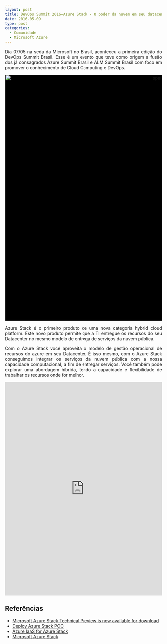 ```yaml
---
layout: post
title: DevOps Summit 2016–Azure Stack - O poder da nuvem em seu datacenter
date: 2016-05-09
type: post
categories:
  - Comunidade
  - Microsoft Azure
---
```

<p align="justify">Dia 07/05 na seda da Microsoft no Brasil, aconteceu a primeira edição do DevOps Summit Brasil. Esse é um evento que teve como origem a fusão dos já consagrados Azure Summit Brasil e ALM Summit Brasil com foco em promover o conhecimento de Cloud Computing e DevOps.</p>
<p style="background-color: #000000" align="center"><img title="spark-tela" style="border-left-width: 0px; border-right-width: 0px; background-image: none; border-bottom-width: 0px; float: none; padding-top: 0px; padding-left: 0px; margin-left: auto; display: block; padding-right: 0px; border-top-width: 0px; margin-right: auto" border="0" alt="spark-tela" src="{{ site.baseurl }}/assets/devopssummit.jpg" width="1000" height="790" /></p>
<p align="justify">Azure Stack é o primeiro produto de uma nova categoria hybrid cloud platform. Este novo produto permite que a TI entregue os recursos do seu Datacenter no mesmo modelo de entrega de serviços da nuvem pública.</p>
<p align="justify">Com o Azure Stack você aproveita o modelo de gestão operacional de recursos do azure em seu Datacenter. É isso mesmo, com o Azure Stack conseguimos integrar os serviços da nuvem pública com a nossa capacidade computacional, a fim de entregar serviços. Você também pode explorar uma abordagem híbrida, tendo a capacidade e flexibilidade de trabalhar os recursos onde for melhor.</p>
<p><!--more-->
<p align="center"><iframe style="height: 685px; width: 100%" marginheight="0" src="https://www.slideshare.net/slideshow/embed_code/key/zW5NtNvVdGsrct" frameborder="0" marginwidth="0" scrolling="no"><br /> </iframe></p>
<h2>Referências<br /></h2>
<ul>
<li><a href="https://azure.microsoft.com/en-us/blog/microsoft-azure-stack-technical-preview-is-now-available-for-download/">Microsoft Azure Stack Technical Preview is now available for download</a>  </li>
<li><a href="https://azure.microsoft.com/pt-br/documentation/articles/azure-stack-run-powershell-script/#prepare-the-deployment-machine">Deploy Azure Stack POC</a>  </li>
<li><a href="https://channel9.msdn.com/Events/Ignite/2015/BRK3479">Azure IaaS for Azure Stack</a>  </li>
<li><a href="https://azure.microsoft.com/pt-br/overview/azure-stack/">Microsoft Azure Stack</a><b></b><i></i><u></u><sub></sub><sup></sup><strike></strike></li>
</ul>
